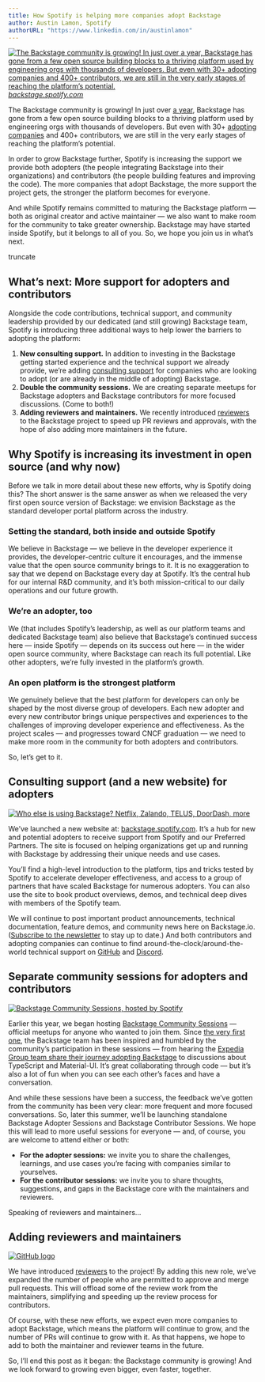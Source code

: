 ```yaml
---
title: How Spotify is helping more companies adopt Backstage
author: Austin Lamon, Spotify
authorURL: "https://www.linkedin.com/in/austinlamon"
---
```

[![The Backstage community is growing! In just over a year, Backstage has gone from a few open source building blocks to a thriving platform used by engineering orgs with thousands of developers. But even with 30+ adopting companies and 400+ contributors, we are still in the very early stages of reaching the platform’s potential.](assets/21-06-22/spotify-backstage-header.gif)](https://backstage.spotify.com/)
_[backstage.spotify.com](https://backstage.spotify.com)_

The Backstage community is growing! In just over [a year](https://engineering.atspotify.com/2021/03/16/happy-birthday-backstage-spotifys-biggest-open-source-project-grows-up-fast/), Backstage has gone from a few open source building blocks to a thriving platform used by engineering orgs with thousands of developers. But even with 30+ [adopting companies](https://github.com/backstage/backstage/blob/master/ADOPTERS.md) and 400+ contributors, we are still in the very early stages of reaching the platform’s potential.

In order to grow Backstage further, Spotify is increasing the support we provide both adopters (the people integrating Backstage into their organizations) and contributors (the people building features and improving the code). The more companies that adopt Backstage, the more support the project gets, the stronger the platform becomes for everyone.

And while Spotify remains committed to maturing the Backstage platform — both as original creator and active maintainer — we also want to make room for the community to take greater ownership. Backstage may have started inside Spotify, but it belongs to all of you. So, we hope you join us in what’s next.

truncate

## What’s next: More support for adopters and contributors

Alongside the code contributions, technical support, and community leadership provided by our dedicated (and still growing) Backstage team, Spotify is introducing three additional ways to help lower the barriers to adopting the platform:

1.  **New consulting support.** In addition to investing in the Backstage getting started experience and the technical support we already provide, we’re adding [consulting support](https://backstage.spotify.com) for companies who are looking to adopt (or are already in the middle of adopting) Backstage.
2.  **Double the community sessions.** We are creating separate meetups for Backstage adopters and Backstage contributors for more focused discussions. (Come to both!)
3.  **Adding reviewers and maintainers.** We recently introduced [reviewers](https://github.com/backstage/backstage/pull/5137) to the Backstage project to speed up PR reviews and approvals, with the hope of also adding more maintainers in the future.

## Why Spotify is increasing its investment in open source (and why now)

Before we talk in more detail about these new efforts, why is Spotify doing this? The short answer is the same answer as when we released the very first open source version of Backstage: we envision Backstage as the standard developer portal platform across the industry.

### Setting the standard, both inside and outside Spotify

We believe in Backstage — we believe in the developer experience it provides, the developer-centric culture it encourages, and the immense value that the open source community brings to it. It is no exaggeration to say that we depend on Backstage every day at Spotify. It’s the central hub for our internal R&D community, and it’s both mission-critical to our daily operations and our future growth.

### We’re an adopter, too

We (that includes Spotify’s leadership, as well as our platform teams and dedicated Backstage team) also believe that Backstage’s continued success here — inside Spotify — depends on its success out here — in the wider open source community, where Backstage can reach its full potential. Like other adopters, we’re fully invested in the platform’s growth.

### An open platform is the strongest platform

We genuinely believe that the best platform for developers can only be shaped by the most diverse group of developers. Each new adopter and every new contributor brings unique perspectives and experiences to the challenges of improving developer experience and effectiveness. As the project scales — and progresses toward CNCF graduation — we need to make more room in the community for both adopters and contributors.

So, let’s get to it.

## Consulting support (and a new website) for adopters

[![Who else is using Backstage? Netflix, Zalando, TELUS, DoorDash, more](assets/21-06-22/spotify-backstage-adopters.png)](https://backstage.spotify.com/)

We’ve launched a new website at: [backstage.spotify.com](https://backstage.spotify.com). It’s a hub for new and potential adopters to receive support from Spotify and our Preferred Partners. The site is focused on helping organizations get up and running with Backstage by addressing their unique needs and use cases.

You’ll find a high-level introduction to the platform, tips and tricks tested by Spotify to accelerate developer effectiveness, and access to a group of partners that have scaled Backstage for numerous adopters. You can also use the site to book product overviews, demos, and technical deep dives with members of the Spotify team.

We will continue to post important product announcements, technical documentation, feature demos, and community news here on Backstage.io. ([Subscribe to the newsletter](https://mailchi.mp/spotify/backstage-community) to stay up to date.) And both contributors and adopting companies can continue to find around-the-clock/around-the-world technical support on [GitHub](https://github.com/backstage/backstage) and [Discord](https://discord.gg/MUpMjP2).

## Separate community sessions for adopters and contributors

[![Backstage Community Sessions, hosted by Spotify](assets/21-06-22/backstage-community-sessions.png)](https://github.com/backstage/community/#backstage-community)

Earlier this year, we began hosting [Backstage Community Sessions](https://github.com/backstage/community/#backstage-community) — official meetups for anyone who wanted to join them. Since [the very first one](https://youtu.be/4-VX9tDdJYY), the Backstage team has been inspired and humbled by the community’s participation in these sessions — from hearing the [Expedia Group team share their journey adopting Backstage](https://youtu.be/rRphwXeq33Q?t=1509) to discussions about TypeScript and Material-UI. It’s great collaborating through code — but it’s also a lot of fun when you can see each other’s faces and have a conversation.

And while these sessions have been a success, the feedback we’ve gotten from the community has been very clear: more frequent and more focused conversations. So, later this summer, we’ll be launching standalone Backstage Adopter Sessions and Backstage Contributor Sessions. We hope this will lead to more useful sessions for everyone — and, of course, you are welcome to attend either or both:

-   **For the adopter sessions:** we invite you to share the challenges, learnings, and use cases you’re facing with companies similar to yourselves.
-   **For the contributor sessions:** we invite you to share thoughts, suggestions, and gaps in the Backstage core with the maintainers and reviewers.

Speaking of reviewers and maintainers…

## Adding reviewers and maintainers

[![GitHub logo](assets/21-06-22/gh-reviewers.png)](https://github.com/backstage/backstage/blob/master/GOVERNANCE.md#reviewers)

We have introduced [reviewers](https://github.com/backstage/backstage/blob/master/GOVERNANCE.md#reviewers) to the project! By adding this new role, we’ve expanded the number of people who are permitted to approve and merge pull requests. This will offload some of the review work from the maintainers, simplifying and speeding up the review process for contributors.

Of course, with these new efforts, we expect even more companies to adopt Backstage, which means the platform will continue to grow, and the number of PRs will continue to grow with it. As that happens, we hope to add to both the maintainer and reviewer teams in the future.

So, I’ll end this post as it began: the Backstage community is growing! And we look forward to growing even bigger, even faster, together.
